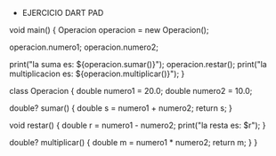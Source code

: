  - EJERCICIO DART PAD

 void main() {
  Operacion operacion = new Operacion();

  operacion.numero1;
  operacion.numero2;

  print("la suma es: ${operacion.sumar()}");
  operacion.restar();
  print("la multiplicacion es: ${operacion.multiplicar()}");
}

class Operacion {
  double numero1 = 20.0;
  double numero2 = 10.0;

  double? sumar() {
    double s = numero1 + numero2;
    return s;
  }

  void restar() {
    double r = numero1 - numero2;
    print("la resta es: $r");
  }

  double? multiplicar() {
    double m = numero1 * numero2;
    return m;
  }
}